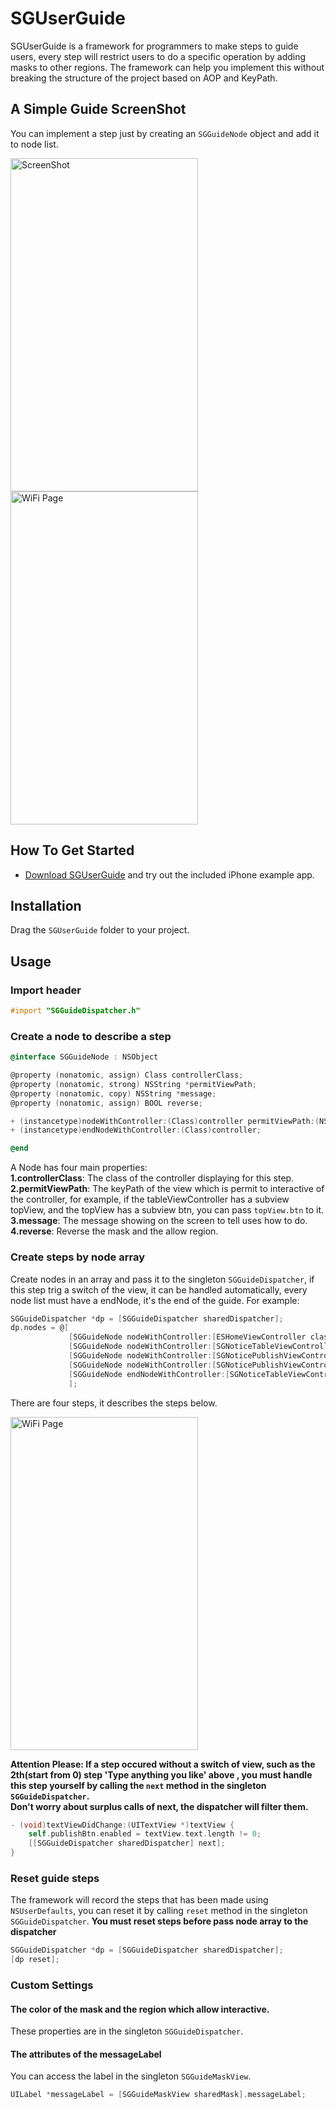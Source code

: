 # SGUserGuide 

SGUserGuide is a framework for programmers to make steps to guide users, every step will restrict users to do a specific operation by adding masks to other regions. The framework can help you implement this without breaking the structure of the project based on AOP and KeyPath.

## A Simple Guide ScreenShot
You can implement a step just by creating an `SGGuideNode` object and add it to node list.
<p>
<img src="https://raw.githubusercontent.com/Soulghost/SGUserGuide/master/images/guide.png" width = "300" height = "533" alt="ScreenShot" align=center />
&nbsp &nbsp
<img src="https://raw.githubusercontent.com/Soulghost/SGUserGuide/master/images/guide.gif" width = "300" height = "533" alt="WiFi Page" align=center />
</p>

## How To Get Started
- [Download SGUserGuide](https://github.com/Soulghost/SGUserGuide/archive/master.zip) and try out the included iPhone example app.

## Installation
Drag the `SGUserGuide` folder to your project.

## Usage
### Import header
```objective-c
#import "SGGuideDispatcher.h"
```

### Create a node to describe a step
```objective-c
@interface SGGuideNode : NSObject

@property (nonatomic, assign) Class controllerClass;
@property (nonatomic, strong) NSString *permitViewPath;
@property (nonatomic, copy) NSString *message;
@property (nonatomic, assign) BOOL reverse;

+ (instancetype)nodeWithController:(Class)controller permitViewPath:(NSString *)permitViewPath message:(NSString *)message reverse:(BOOL)reverse;
+ (instancetype)endNodeWithController:(Class)controller;

@end
```

A Node has four main properties:<br/>
**1.controllerClass**: The class of the controller displaying for this step.<br/>
**2.permitViewPath**: The keyPath of the view which is permit to interactive of the controller, for example, if the tableViewController has a subview topView, and the topView has a subview btn, you can pass `topView.btn` to it.<br/>
**3.message**: The message showing on the screen to tell uses how to do.<br/>
**4.reverse**: Reverse the mask and the allow region.

### Create steps by node array
Create nodes in an array and pass it to the singleton `SGGuideDispatcher`, if this step trig a switch of the view, it can be handled automatically, every node list must have a endNode, it's the end of the guide.
For example:
```objective-c
SGGuideDispatcher *dp = [SGGuideDispatcher sharedDispatcher];
dp.nodes = @[
             [SGGuideNode nodeWithController:[ESHomeViewController class] permitViewPath:@"tabBarController.tabBar" message:@"Please Choose '公告'(Notice) Item on Bottom Bar" reverse:NO],
             [SGGuideNode nodeWithController:[SGNoticeTableViewController class] permitViewPath:@"navigationItem.rightBarButtonItem" message:@"Please Click the '发布'(POST) Button" reverse:NO],
             [SGGuideNode nodeWithController:[SGNoticePublishViewController class] permitViewPath:@"navigationController.navigationBar" message:@"Type anything you like" reverse:YES],
             [SGGuideNode nodeWithController:[SGNoticePublishViewController class] permitViewPath:@"navigationItem.rightBarButtonItem" message:@"Please Click the '发布'(POST) Button" reverse:NO],
             [SGGuideNode endNodeWithController:[SGNoticeTableViewController class]]
             ];
```
There are four steps, it describes the steps below.
<p>
<img src="https://raw.githubusercontent.com/Soulghost/SGUserGuide/master/images/guide.gif" width = "300" height = "533" alt="WiFi Page" align=center />
</p>

**Attention Please: If a step occured without a switch of view, such as the 2th(start from 0) step 'Type anything you like' above , you must handle this step yourself by calling the `next` method in the singleton `SGGuideDispatcher`.**
<br/>
**Don't worry about surplus calls of next, the dispatcher will filter them.**

```objective-c
- (void)textViewDidChange:(UITextView *)textView {
    self.publishBtn.enabled = textView.text.length != 0;
    [[SGGuideDispatcher sharedDispatcher] next];
}
```

### Reset guide steps
The framework will record the steps that has been made using `NSUserDefaults`, you can reset it by calling `reset` method in the singleton `SGGuideDispatcher`.
**You must reset steps before pass node array to the dispatcher**
```objective-c
SGGuideDispatcher *dp = [SGGuideDispatcher sharedDispatcher];
[dp reset];
```

### Custom Settings
#### The color of the mask and the region which allow interactive.
These properties are in the singleton `SGGuideDispatcher`.

#### The attributes of the messageLabel
You can access the label in the singleton `SGGuideMaskView`.
```objective-c
UILabel *messageLabel = [SGGuideMaskView sharedMask].messageLabel;
```
